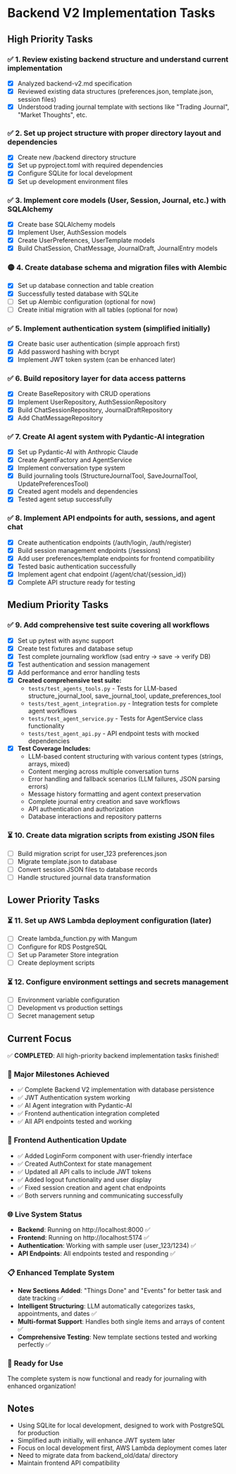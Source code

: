 # Backend V2 Implementation Tasks

## High Priority Tasks

### ✅ 1. Review existing backend structure and understand current implementation
- [x] Analyzed backend-v2.md specification
- [x] Reviewed existing data structures (preferences.json, template.json, session files)
- [x] Understood trading journal template with sections like "Trading Journal", "Market Thoughts", etc.

### ✅ 2. Set up project structure with proper directory layout and dependencies
- [x] Create new /backend directory structure
- [x] Set up pyproject.toml with required dependencies
- [x] Configure SQLite for local development
- [x] Set up development environment files

### ✅ 3. Implement core models (User, Session, Journal, etc.) with SQLAlchemy
- [x] Create base SQLAlchemy models
- [x] Implement User, AuthSession models
- [x] Create UserPreferences, UserTemplate models  
- [x] Build ChatSession, ChatMessage, JournalDraft, JournalEntry models

### 🟡 4. Create database schema and migration files with Alembic
- [x] Set up database connection and table creation
- [x] Successfully tested database with SQLite
- [ ] Set up Alembic configuration (optional for now)
- [ ] Create initial migration with all tables (optional for now)

### ✅ 5. Implement authentication system (simplified initially)
- [x] Create basic user authentication (simple approach first)
- [x] Add password hashing with bcrypt
- [x] Implement JWT token system (can be enhanced later)

### ✅ 6. Build repository layer for data access patterns
- [x] Create BaseRepository with CRUD operations
- [x] Implement UserRepository, AuthSessionRepository
- [x] Build ChatSessionRepository, JournalDraftRepository
- [x] Add ChatMessageRepository

### ✅ 7. Create AI agent system with Pydantic-AI integration
- [x] Set up Pydantic-AI with Anthropic Claude
- [x] Create AgentFactory and AgentService
- [x] Implement conversation type system
- [x] Build journaling tools (StructureJournalTool, SaveJournalTool, UpdatePreferencesTool)
- [x] Created agent models and dependencies
- [x] Tested agent setup successfully

### ✅ 8. Implement API endpoints for auth, sessions, and agent chat
- [x] Create authentication endpoints (/auth/login, /auth/register)
- [x] Build session management endpoints (/sessions)
- [x] Add user preferences/template endpoints for frontend compatibility
- [x] Tested basic authentication successfully
- [x] Implement agent chat endpoint (/agent/chat/{session_id})
- [x] Complete API structure ready for testing

## Medium Priority Tasks

### ✅ 9. Add comprehensive test suite covering all workflows
- [x] Set up pytest with async support
- [x] Create test fixtures and database setup
- [x] Test complete journaling workflow (sad entry → save → verify DB)
- [x] Test authentication and session management
- [x] Add performance and error handling tests
- [x] **Created comprehensive test suite:**
  - `tests/test_agents_tools.py` - Tests for LLM-based structure_journal_tool, save_journal_tool, update_preferences_tool
  - `tests/test_agent_integration.py` - Integration tests for complete agent workflows
  - `tests/test_agent_service.py` - Tests for AgentService class functionality
  - `tests/test_agent_api.py` - API endpoint tests with mocked dependencies
- [x] **Test Coverage Includes:**
  - LLM-based content structuring with various content types (strings, arrays, mixed)
  - Content merging across multiple conversation turns
  - Error handling and fallback scenarios (LLM failures, JSON parsing errors)
  - Message history formatting and agent context preservation
  - Complete journal entry creation and save workflows
  - API authentication and authorization
  - Database interactions and repository patterns

### ⏳ 10. Create data migration scripts from existing JSON files
- [ ] Build migration script for user_123 preferences.json
- [ ] Migrate template.json to database
- [ ] Convert session JSON files to database records
- [ ] Handle structured journal data transformation

## Lower Priority Tasks

### ⏳ 11. Set up AWS Lambda deployment configuration (later)
- [ ] Create lambda_function.py with Mangum
- [ ] Configure for RDS PostgreSQL
- [ ] Set up Parameter Store integration
- [ ] Create deployment scripts

### ⏳ 12. Configure environment settings and secrets management
- [ ] Environment variable configuration
- [ ] Development vs production settings
- [ ] Secret management setup

## Current Focus
✅ **COMPLETED**: All high-priority backend implementation tasks finished!

### 🎉 **Major Milestones Achieved**
- ✅ Complete Backend V2 implementation with database persistence
- ✅ JWT Authentication system working
- ✅ AI Agent integration with Pydantic-AI
- ✅ Frontend authentication integration completed
- ✅ All API endpoints tested and working

### 📱 **Frontend Authentication Update**
- ✅ Added LoginForm component with user-friendly interface
- ✅ Created AuthContext for state management
- ✅ Updated all API calls to include JWT tokens
- ✅ Added logout functionality and user display
- ✅ Fixed session creation and agent chat endpoints
- ✅ Both servers running and communicating successfully

### 🌐 **Live System Status**
- **Backend**: Running on http://localhost:8000 ✅
- **Frontend**: Running on http://localhost:5174 ✅ 
- **Authentication**: Working with sample user (user_123/1234) ✅
- **API Endpoints**: All endpoints tested and responding ✅

### 📋 **Enhanced Template System**
- **New Sections Added**: "Things Done" and "Events" for better task and date tracking ✅
- **Intelligent Structuring**: LLM automatically categorizes tasks, appointments, and dates ✅
- **Multi-format Support**: Handles both single items and arrays of content ✅
- **Comprehensive Testing**: New template sections tested and working perfectly ✅

### 🔄 **Ready for Use**
The complete system is now functional and ready for journaling with enhanced organization!

## Notes
- Using SQLite for local development, designed to work with PostgreSQL for production
- Simplified auth initially, will enhance JWT system later
- Focus on local development first, AWS Lambda deployment comes later
- Need to migrate data from backend_old/data/ directory
- Maintain frontend API compatibility